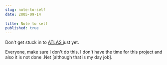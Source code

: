 ```yaml
---
slug: note-to-self
date: 2005-09-14
 
title: Note to self
published: true
---
```

Don't get stuck in to <a href="http://beta.asp.net/default.aspx?tabindex=7&amp;tabid=47" title="ATLAS AJAX Stuff">ATLAS </a>just yet.<p />Everyone, make sure I don't do this. I don't have the time for this project and also it is not done .Net [although that is my day job].<p />

